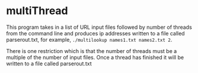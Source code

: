 # multiThread


This program takes in a list of URL input files followed by number of threads from the command line and produces ip addresses written to a file called parserout.txt, for example, `./multilookup names1.txt names2.txt 2`.

There is one restriction which is that the number of threads must be a multiple of the number of input files.  Once a thread has finished it will be written to a file called parserout.txt


